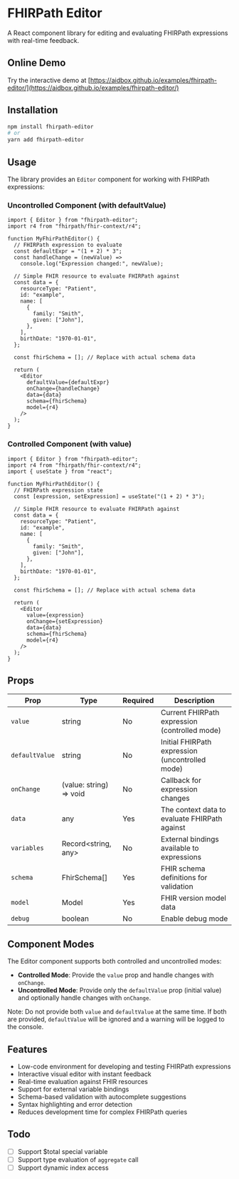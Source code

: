 # FHIRPath Editor

A React component library for editing and evaluating FHIRPath expressions with real-time feedback.

## Online Demo

Try the interactive demo at [https://aidbox.github.io/examples/fhirpath-editor/](https://aidbox.github.io/examples/fhirpath-editor/)

## Installation

```bash
npm install fhirpath-editor
# or
yarn add fhirpath-editor
```

## Usage

The library provides an `Editor` component for working with FHIRPath expressions:

### Uncontrolled Component (with defaultValue)

```tsx
import { Editor } from "fhirpath-editor";
import r4 from "fhirpath/fhir-context/r4";

function MyFhirPathEditor() {
  // FHIRPath expression to evaluate
  const defaultExpr = "(1 + 2) * 3";
  const handleChange = (newValue) =>
    console.log("Expression changed:", newValue);

  // Simple FHIR resource to evaluate FHIRPath against
  const data = {
    resourceType: "Patient",
    id: "example",
    name: [
      {
        family: "Smith",
        given: ["John"],
      },
    ],
    birthDate: "1970-01-01",
  };

  const fhirSchema = []; // Replace with actual schema data

  return (
    <Editor
      defaultValue={defaultExpr}
      onChange={handleChange}
      data={data}
      schema={fhirSchema}
      model={r4}
    />
  );
}
```

### Controlled Component (with value)

```tsx
import { Editor } from "fhirpath-editor";
import r4 from "fhirpath/fhir-context/r4";
import { useState } from "react";

function MyFhirPathEditor() {
  // FHIRPath expression state
  const [expression, setExpression] = useState("(1 + 2) * 3");

  // Simple FHIR resource to evaluate FHIRPath against
  const data = {
    resourceType: "Patient",
    id: "example",
    name: [
      {
        family: "Smith",
        given: ["John"],
      },
    ],
    birthDate: "1970-01-01",
  };

  const fhirSchema = []; // Replace with actual schema data

  return (
    <Editor
      value={expression}
      onChange={setExpression}
      data={data}
      schema={fhirSchema}
      model={r4}
    />
  );
}
```

## Props

| Prop           | Type                    | Required | Description                                     |
| -------------- | ----------------------- | -------- | ----------------------------------------------- |
| `value`        | string                  | No       | Current FHIRPath expression (controlled mode)   |
| `defaultValue` | string                  | No       | Initial FHIRPath expression (uncontrolled mode) |
| `onChange`     | (value: string) => void | No       | Callback for expression changes                 |
| `data`         | any                     | Yes      | The context data to evaluate FHIRPath against   |
| `variables`    | Record<string, any>     | No       | External bindings available to expressions      |
| `schema`       | FhirSchema[]            | Yes      | FHIR schema definitions for validation          |
| `model`        | Model                   | Yes      | FHIR version model data                         |
| `debug`        | boolean                 | No       | Enable debug mode                               |

## Component Modes

The Editor component supports both controlled and uncontrolled modes:

- **Controlled Mode**: Provide the `value` prop and handle changes with `onChange`.
- **Uncontrolled Mode**: Provide only the `defaultValue` prop (initial value) and optionally handle changes with `onChange`.

Note: Do not provide both `value` and `defaultValue` at the same time. If both are provided, `defaultValue` will be ignored and a warning will be logged to the console.

## Features

- Low-code environment for developing and testing FHIRPath expressions
- Interactive visual editor with instant feedback
- Real-time evaluation against FHIR resources
- Support for external variable bindings
- Schema-based validation with autocomplete suggestions
- Syntax highlighting and error detection
- Reduces development time for complex FHIRPath queries

## Todo
- [ ] Support $total special variable
- [ ] Support type evaluation of `aggregate` call
- [ ] Support dynamic index access
